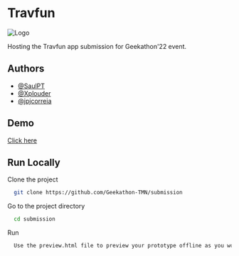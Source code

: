 # Travfun

![Logo](https://i.imgur.com/P7VjKt8.png)

Hosting the Travfun app submission for Geekathon'22 event.


## Authors

- [@SaulPT](https://www.github.com/saulpt)
- [@Xplouder](https://www.github.com/xplouder)
- [@jpjcorreia](https://www.github.com/jpjcorreia)



## Demo

[Click here](https://share.cleanshot.com/1rcfnw)


## Run Locally

Clone the project

```bash
  git clone https://github.com/Geekathon-TMN/submission
```

Go to the project directory

```bash
  cd submission
```

Run

```bash
  Use the preview.html file to preview your prototype offline as you would in the Proto.io player: wrapped in its device skin, and in a fit-to-screen mode.
```


